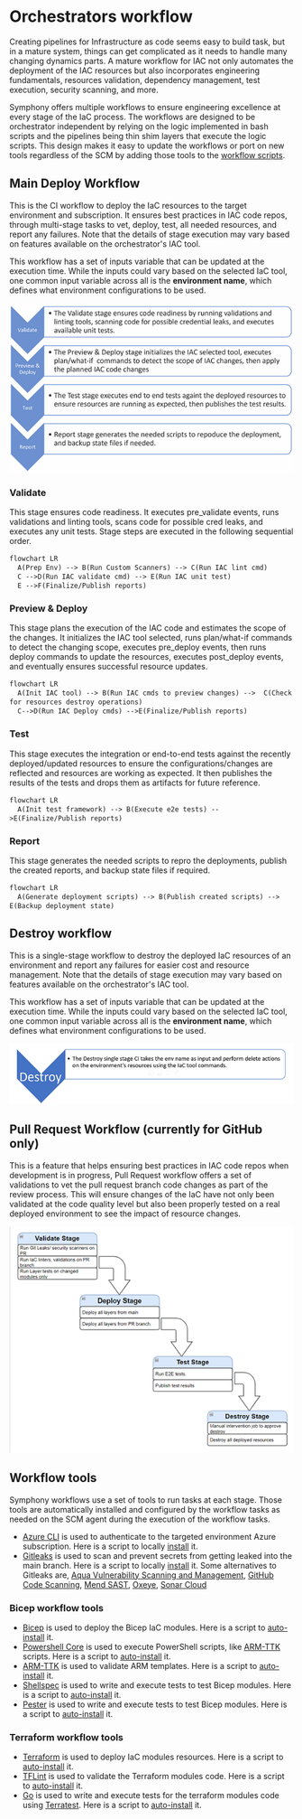 # Orchestrators workflow

Creating pipelines for Infrastructure as code seems easy to build task, but in a mature system, things can get complicated as it needs to handle many changing dynamics parts. A mature workflow for IAC not only automates the deployment of the IAC resources but also incorporates engineering fundamentals, resources validation, dependency management, test execution, security scanning, and more.

Symphony offers multiple workflows to ensure engineering excellence at every stage of the IaC process. The workflows are designed to be orchestrator independent by relying on the logic implemented in bash scripts and the pipelines being thin shim layers that execute the logic scripts. This design makes it easy to update the workflows or port on new tools regardless of the SCM by adding those tools to the [workflow scripts](./../scripts/orchestrators/).

## Main Deploy Workflow

This is the CI workflow to deploy the IaC resources to the target environment and subscription. It ensures best practices in IAC code repos, through multi-stage tasks to vet, deploy, test, all needed resources, and report any failures. Note that the details of stage execution may vary based on features available on the orchestrator's IAC tool.

This workflow has a set of inputs variable that can be updated at the execution time. While the inputs could vary based on the selected IaC tool, one common input variable across all is the **environment name**, which defines what environment configurations to be used.

![Workflow steps](images/workflow.png)

### Validate

This stage ensures code readiness. It executes pre_validate events, runs validations and linting tools, scans code for possible cred leaks, and executes any unit tests. Stage steps are executed in the following sequential order.

```mermaid
flowchart LR
  A(Prep Env) --> B(Run Custom Scanners) --> C(Run IAC lint cmd)
  C -->D(Run IAC validate cmd) --> E(Run IAC unit test)
  E -->F(Finalize/Publish reports)
```

### Preview & Deploy

This stage plans the execution of the IAC code and estimates the scope of the changes. It initializes the IAC tool selected, runs plan/what-if commands to detect the changing scope, executes pre_deploy events, then runs deploy commands to update the resources, executes post_deploy events, and eventually ensures successful resource updates.

```mermaid
flowchart LR
  A(Init IAC tool) --> B(Run IAC cmds to preview changes) -->  C(Check for resources destroy operations)
  C-->D(Run IAC Deploy cmds) -->E(Finalize/Publish reports)
```

### Test

This stage executes the integration or end-to-end tests against the recently deployed/updated resources to ensure the configurations/changes are reflected and resources are working as expected. It then publishes the results of the tests and drops them as artifacts for future reference.

```mermaid
flowchart LR
  A(Init test framework) --> B(Execute e2e tests) -->E(Finalize/Publish reports)
```

### Report

This stage generates the needed scripts to repro the deployments, publish the created reports, and backup state files if required.

```mermaid
flowchart LR
  A(Generate deployment scripts) --> B(Publish created scripts) --> E(Backup deployment state)
```

## Destroy workflow

This is a single-stage workflow to destroy the deployed IaC resources of an environment and report any failures for easier cost and resource management. Note that the details of stage execution may vary based on features available on the orchestrator's IAC tool.

This workflow has a set of inputs variable that can be updated at the execution time. While the inputs could vary based on the selected IaC tool, one common input variable across all is the **environment name**, which defines what environment configurations to be used.

![Workflow steps](images/destroy_workflow.png)

## Pull Request Workflow (currently for GitHub only)

This is a feature that helps ensuring best practices in IAC code repos when development is in progress, Pull Request workflow offers a set of validations to vet the pull request branch code changes as part of the review process. This will ensure changes of the IaC have not only been validated at the code quality level but also been properly tested on a real deployed environment to see the impact of resource changes.

![Workflow steps](images/pr_workflow.png)

## Workflow tools

Symphony workflows use a set of tools to run tasks at each stage. Those tools are automatically installed and configured by the workflow tasks as needed on the SCM agent during the execution of the workflow tasks.

- [Azure CLI](https://learn.microsoft.com/en-us/cli/azure/install-azure-cli) is used to authenticate to the targeted environment Azure subscription. Here is a script to locally [install](../scripts/orchestrators/setup-azcli.sh) it.
- [Gitleaks](https://github.com/zricethezav/gitleaks) is used to scan and prevent secrets from getting leaked into the main branch. Here is a script to locally [install](../scripts/orchestrators/setup-gitleaks.sh) it. Some alternatives to Gitleaks are, [Aqua Vulnerability Scanning and Management](https://www.aquasec.com/products/container-vulnerability-scanning/), [GitHub Code Scanning](https://docs.github.com/en/code-security/code-scanning/automatically-scanning-your-code-for-vulnerabilities-and-errors/about-code-scanning), [Mend SAST](https://www.mend.io/sast/), [Oxeye](https://www.oxeye.io/solutions/appsec-devsecops), [Sonar Cloud](https://www.sonarsource.com/products/sonarcloud/features/)

### Bicep workflow tools

- [Bicep](https://learn.microsoft.com/azure/azure-resource-manager/bicep/overview?tabs=bicep) is used to deploy the Bicep IaC modules. Here is a script to [auto-install](../scripts/orchestrators/setup-bicep.sh) it.
- [Powershell Core](https://learn.microsoft.com/en-us/powershell/scripting/install/installing-powershell?view=powershell-7.2) is used to execute PowerShell scripts, like [ARM-TTK](https://github.com/Azure/arm-ttk) scripts. Here is a script to [auto-install](../scripts/orchestrators/setup-powershell.sh) it.
- [ARM-TTK](https://github.com/Azure/arm-ttk) is used to validate ARM templates. Here is a script to [auto-install](../scripts/orchestrators/setup-armttk.sh) it.
- [Shellspec](https://shellspec.info/) is used to write and execute tests to test Bicep modules. Here is a script to [auto-install](../scripts/orchestrators/setup-shellspec.sh) it.
- [Pester](https://pester.dev/) is used to write and execute tests to test Bicep modules. Here is a script to [auto-install](../scripts/orchestrators/setup-pester.sh) it.

### Terraform workflow tools

- [Terraform](https://developer.hashicorp.com/terraform/intro) is used to deploy IaC modules resources. Here is a script to [auto-install](../scripts/orchestrators/setup-terraform.sh) it.
- [TFLint](https://github.com/terraform-linters/tflint) is used to validate the Terraform modules code. Here is a script to [auto-install](../scripts/orchestrators/setup-tflint.sh) it.
- [Go](https://go.dev/learn/) is used to write and execute tests for the terraform modules code using [Terratest](https://terratest.gruntwork.io/). Here is a script to [auto-install](../scripts/orchestrators/setup-go.sh) it.
